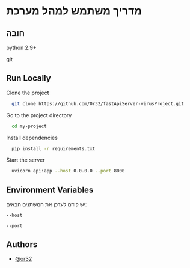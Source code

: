 
# מדריך משתמש למהל מערכת




## חובה

python 2.9+

git


## Run Locally

Clone the project

```bash
  git clone https://github.com/Or32/fastApiServer-virusProject.git
```

Go to the project directory

```bash
  cd my-project
```

Install dependencies

```bash
  pip install -r requirements.txt
```

Start the server

```bash
  uvicorn api:app --host 0.0.0.0 --port 8000
```


## Environment Variables

יש קודם לעדכן את המשתנים הבאים:

`--host`

`--port`


## Authors

- [@or32](https://github.com/Or32)

